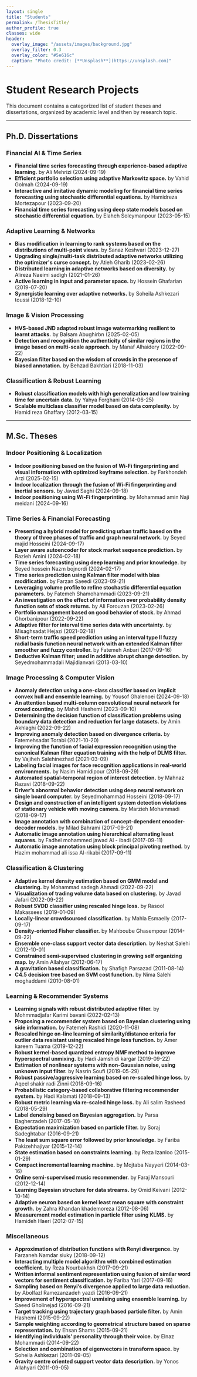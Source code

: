 ```yaml
---
layout: single
title: "Students"
permalink: /ThesisTitle/
author_profile: true
classes: wide
header:
  overlay_image: "/assets/images/background.jpg"
  overlay_filter: 0.3
  overlay_color: "#5e616c"
  caption: "Photo credit: [**Unsplash**](https://unsplash.com)"
---
```



# Student Research Projects

This document contains a categorized list of student theses and dissertations, organized by academic level and then by research topic.

---

## Ph.D. Dissertations

### **Financial AI & Time Series**
* **Financial time series forecasting through experience-based adaptive learning.** by Ali Mehrizi (2024-09-19)
* **Efficient portfolio selection using adaptive Markowitz space.** by Vahid Golmah (2024-09-19)
* **Interactive and imitative dynamic modeling for financial time series forecasting using stochastic differential equations.** by Hamidreza Mortezapour (2023-09-20)
* **Financial time series forecasting using deep state models based on stochastic differential equation.** by Elaheh Soleymanpour (2023-05-15)

### **Adaptive Learning & Networks**
* **Bias modification in learning to rank systems based on the distributions of multi-point views.** by Sanaz Keshvari (2023-12-27)
* **Upgrading single/multi-task distributed adaptive networks utilizing the optimizer's curse concept.** by Atieh Gharib (2023-02-26)
* **Distributed learning in adaptive networks based on diversity.** by Alireza Naeimi sadigh (2021-01-26)
* **Active learning in input and parameter space.** by Hossein Ghafarian (2019-07-20)
* **Synergistic learning over adaptive networks.** by Soheila Ashkezari toussi (2018-12-10)

### **Image & Vision Processing**
* **HVS-based JND adapted robust image watermarking resilient to learnt attacks.** by Balsam Abughirbn (2025-02-05)
* **Detection and recognition the authenticity of similar regions in the image based on multi-scale approach.** by Manaf Alhaidery (2022-09-22)
* **Bayesian filter based on the wisdom of crowds in the presence of biased annotation.** by Behzad Bakhtiari (2018-11-03)

### **Classification & Robust Learning**
* **Robust classification models with high generalization and low training time for uncertain data.** by Yahya Forghani (2014-06-25)
* **Scalable multiclass classifier model based on data complexity.** by Hamid reza Ghaffary (2012-03-15)

---

## M.Sc. Theses

### **Indoor Positioning & Localization**
* **Indoor positioning based on the fusion of Wi-Fi fingerprinting and visual information with optimized keyframe selection.** by Farkhondeh Arzi (2025-02-15)
* **Indoor localization through the fusion of Wi-Fi fingerprinting and inertial sensors.** by Javad Saghi (2024-09-18)
* **Indoor positioning using Wi-Fi fingerprinting.** by Mohammad amin Naji meidani (2024-09-16)

### **Time Series & Financial Forecasting**
* **Presenting a hybrid model for predicting urban traffic based on the theory of three phases of traffic and graph neural network.** by Seyed majid Hosseini (2024-09-17)
* **Layer aware autoencoder for stock market sequence prediction.** by Razieh Amini (2024-02-18)
* **Time series forecasting using deep learning and prior knowledge.** by Seyed hossein Nazm bojnordi (2024-02-17)
* **Time series prediction using Kalman filter model with bias modification.** by Farzan Saeedi (2023-09-21)
* **Leveraging volume profile to refine stochastic differential equation parameters.** by Fatemeh Shamohammadi (2023-09-21)
* **An investigation on the effect of information over probability density function sets of stock returns.** by Ali Forouzan (2023-02-26)
* **Portfolio management based on good behavior of stock.** by Ahmad Ghorbanipour (2022-09-22)
* **Adaptive filter for interval time series data with uncertainty.** by Misaghsadat Hejazi (2021-02-18)
* **Short-term traffic speed prediction using an interval type II fuzzy radial basis function neural network with an extended Kalman filter smoother and fuzzy controller.** by Fatemeh Anbari (2017-09-16)
* **Deductive Kalman filter; used in additive abrupt change detection.** by Seyedmohammadali Majidianvari (2013-03-10)

### **Image Processing & Computer Vision**
* **Anomaly detection using a one-class classifier based on implicit convex hull and ensemble learning.** by Yousof Ghalenoei (2024-09-18)
* **An attention based multi-column convolutional neural network for crowd counting.** by Mahdi Hashemi (2023-09-10)
* **Determining the decision function of classification problems using boundary data detection and reduction for large datasets.** by Amin Akhlaghi (2022-09-22)
* **Improving anomaly detection based on divergence criteria.** by Fatemehsadat Torabi (2021-10-20)
* **Improving the function of facial expression recognition using the canonical Kalman filter equation training with the help of DLMS filter.** by Vajiheh Salehinezhad (2021-03-09)
* **Labeling facial images for face recognition applications in real-world environments.** by Nasim Hamidipour (2018-09-29)
* **Automated spatial-temporal region of interest detection.** by Mahnaz Razavi (2018-09-22)
* **Driver’s abnormal behavior detection using deep neural network on single board computer.** by Seyedmohammad Hosseini (2018-09-17)
* **Design and construction of an intelligent system detection violations of stationary vehicle with moving camera.** by Marzieh Mohammadi (2018-09-17)
* **Image annotation with combination of concept-dependent encoder-decoder models.** by Milad Bahrami (2017-09-21)
* **Automatic image annotation using hierarchical alternating least squares.** by Fadhel mohammed jawad Al - ibadi (2017-09-11)
* **Automatic image annotation using block principal pivoting method.** by Hazim mohammad ali issa Al-rikabi (2017-09-11)

### **Classification & Clustering**
* **Adaptive kernel density estimation based on GMM model and clustering.** by Mohammad sadegh Ahmadi (2022-09-22)
* **Visualization of trading volume data based on clustering.** by Javad Jafari (2022-09-22)
* **Robust SVDD classifier using rescaled hinge loss.** by Rasool Makassees (2019-01-09)
* **Locally-linear crowdsourced classification.** by Mahla Esmaeily (2017-09-17)
* **Density-oriented Fisher classifier.** by Mahboube Ghasempour (2014-09-22)
* **Ensemble one-class support vector data description.** by Neshat Salehi (2012-10-01)
* **Constrained semi-supervised clustering in growing self organizing map.** by Amin Allahyar (2012-06-17)
* **A gravitation based classification.** by Shafigh Parsazad (2011-08-14)
* **C4.5 decision tree based on SVM cost function.** by Nima Salehi moghaddami (2010-08-01)

### **Learning & Recommender Systems**
* **Learning signals with robust distributed adaptive filter.** by Mohmmadjafar Karimi bavani (2022-02-13)
* **Proposing a recommender system based on Bayesian clustering using side information.** by Fatemeh Rashidi (2020-11-08)
* **Rescaled hinge on-line learning of similarity/distance criteria for outlier data resistant using rescaled hinge loss function.** by Amer kareem Tuama (2019-12-22)
* **Robust kernel-based quantized entropy NMF method to improve hyperspectral unmixing.** by Hadi Jamshidi kargar (2019-09-22)
* **Estimation of nonlinear systems with non-Gaussian noise, using unknown input filter.** by Nasrin Soufi (2019-05-29)
* **Robust passive/aggressive learning based on re-scaled hinge loss.** by Aqeel shakir radi Zinni (2018-09-16)
* **Probabilistic category-based collaborative filtering recommender system.** by Hadi Kalamati (2018-09-13)
* **Robust metric learning via re-scaled hinge loss.** by Ali salim Rasheed (2018-05-29)
* **Label denoising based on Bayesian aggregation.** by Parsa Bagherzadeh (2017-05-10)
* **Expectation maximization based on particle filter.** by Soraj Sadeghtabar (2016-09-21)
* **The least sum square error followed by prior knowledge.** by Fariba Pakizehhajiyar (2015-12-14)
* **State estimation based on constraints learning.** by Reza Izanloo (2015-01-29)
* **Compact incremental learning machine.** by Mojtaba Nayyeri (2014-03-16)
* **Online semi-supervised music recommender.** by Faraj Mansouri (2012-12-14)
* **Learning Bayesian structure for data streams.** by Omid Keivani (2012-10-14)
* **Adaptive neuron based on kernel least mean square with constraint growth.** by Zahra Khandan khademoreza (2012-08-06)
* **Measurement model estimation in particle filter using KLMS.** by Hamideh Haeri (2012-07-15)

### **Miscellaneous**
* **Approximation of distribution functions with Renyi divergence.** by Farzaneh Namdar siuky (2018-09-12)
* **Interacting multiple model algorithm with combined estimation coefficient.** by Reza Nourbakhsh (2017-09-21)
* **Written informal sentiment representation using fusion of similar word vectors for sentiment classification.** by Fariba Yari (2017-09-16)
* **Sampling based on Renyi’s divergence applied to large data reduction.** by Abolfazl Ramezanzadeh yazdi (2016-09-21)
* **Improvement of hyperspectral unmixing using ensemble learning.** by Saeed Gholinejad (2016-09-21)
* **Target tracking using trajectory graph based particle filter.** by Amin Hashemi (2015-09-22)
* **Sample weighting according to geometrical structure based on sparse representation.** by Ehsan Shams (2015-09-21)
* **Identifying individuals’ personality through their voice.** by Elnaz Mohammadi (2014-09-22)
* **Selection and combination of eigenvectors in transform space.** by Soheila Ashkezari (2011-09-05)
* **Gravity centre oriented support vector data description.** by Yonos Allahyari (2011-09-05)